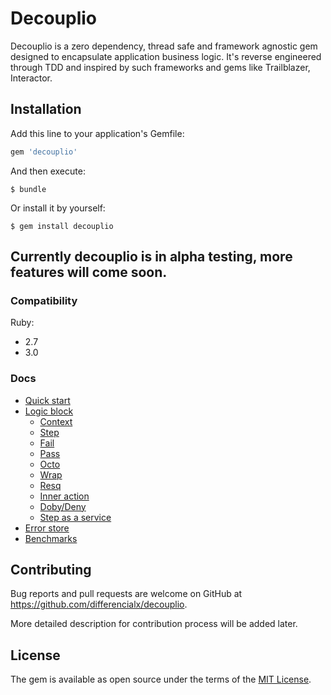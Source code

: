 # Decouplio

Decouplio is a zero dependency, thread safe and framework agnostic gem designed to encapsulate application business logic. It's reverse engineered through TDD and inspired by such frameworks and gems like Trailblazer, Interactor.

## Installation

Add this line to your application's Gemfile:

```ruby
gem 'decouplio'
```

And then execute:

    $ bundle

Or install it by yourself:

    $ gem install decouplio

## Currently decouplio is in alpha testing, more features will come soon.

### Compatibility
  Ruby:
 - 2.7
 - 3.0

 ### Docs

- [Quick start](https://github.com/differencialx/decouplio/blob/master/docs/quick_start.md)
- [Logic block](https://github.com/differencialx/decouplio/blob/master/docs/logic_block.md)
  - [Context](https://github.com/differencialx/decouplio/blob/master/docs/context.md)
  - [Step](https://github.com/differencialx/decouplio/blob/master/docs/step.md)
  - [Fail](https://github.com/differencialx/decouplio/blob/master/docs/fail.md)
  - [Pass](https://github.com/differencialx/decouplio/blob/master/docs/pass.md)
  - [Octo](https://github.com/differencialx/decouplio/blob/master/docs/octo.md)
  - [Wrap](https://github.com/differencialx/decouplio/blob/master/docs/wrap.md)
  - [Resq](https://github.com/differencialx/decouplio/blob/master/docs/resq.md)
  - [Inner action](https://github.com/differencialx/decouplio/blob/master/docs/inner_action.md)
  - [Doby/Deny](https://github.com/differencialx/decouplio/blob/master/docs/doby_deny.md)
  - [Step as a service](https://github.com/differencialx/decouplio/blob/master/docs/step_as_a_service.md)
- [Error store](https://github.com/differencialx/decouplio/blob/master/docs/error_store.md)
- [Benchmarks](https://github.com/differencialx/decouplio/blob/master/docs/benchmarks.md)

## Contributing

Bug reports and pull requests are welcome on GitHub at https://github.com/differencialx/decouplio.

More detailed description for contribution process will be added later.

## License

The gem is available as open source under the terms of the [MIT License](https://opensource.org/licenses/MIT).
